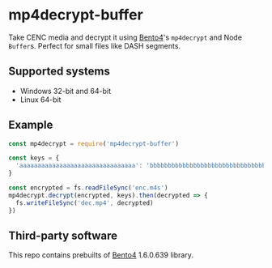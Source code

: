 # mp4decrypt-buffer

Take CENC media and decrypt it using [Bento4](https://github.com/axiomatic-systems/Bento4)'s `mp4decrypt` and Node `Buffer`s. Perfect for small files like DASH segments.

## Supported systems
- Windows 32-bit and 64-bit
- Linux 64-bit

## Example
```javascript
const mp4decrypt = require('mp4decrypt-buffer')

const keys = {
  'aaaaaaaaaaaaaaaaaaaaaaaaaaaaaaaa': 'bbbbbbbbbbbbbbbbbbbbbbbbbbbbbbbb'
}

const encrypted = fs.readFileSync('enc.m4s')
mp4decrypt.decrypt(encrypted, keys).then(decrypted => {
  fs.writeFileSync('dec.mp4', decrypted)
})
```

## Third-party software
This repo contains prebuilts of [Bento4](https://github.com/axiomatic-systems/Bento4) 1.6.0.639 library.
